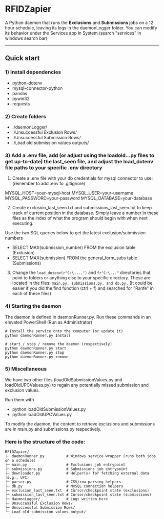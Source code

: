 # RFIDZapier

A Python daemon that runs the **Exclusions** and **Submissions** jobs on a 12 hour schedule, leaving its logs in the daemonLogger folder. You can modify its behavior under the Services app in System (search "services" in windows search bar)

---

## Quick start

### 1) Install dependencies
- python-dotenv
- mysql-connector-python
- pandas
- pywin32
- requests

### 2) Create folders
- ./daemonLogger/
- ./Unsuccessful Exclusion Rows/
- ./Unsuccessful Submission Rows/
- ./Load old submission values outputs/

### 3) Add a .env file, add (or adjust using the loadold...py files to get up-to-date) the last_seen file, and adjust the load_dotenv file paths to your specific .env directory
1. Create a .env file with your db credentials for mysql connector to use:
(remember to add .env to .gitignore)

MYSQL_HOST=your-mysql-host
MYSQL_USER=your-username
MYSQL_PASSWORD=your-password
MYSQL_DATABASE=your-database

2. Create exclusion_last_seen.txt and submissions_last_seen.txt to keep track of current position in the database. Simply leave a number in these files as the index of what the program should begin with when next executing. 

Use the two SQL queries below to get the latest exclusion/submission numbers
- SELECT MAX(submission_number) FROM the exclusion table (Exclusion)
- SELECT MAX(submission) FROM the general_form_subs table (Submissions)

3. Change the ```load_dotenv(r"C:\....")``` and ```fr"C:\..."``` directories that point to folders or anything else to your specific directory. These are located in the files: ```main.py, submissions.py, and db.py``` .
(It could be easier if you did the find function (ctrl + f) and searched for "Ranfe" in each of these files)
    
### 4) Starting the daemon
The daemon is defined in daemonRunner.py. Run these commands in an elevated PowerShell (Run as Administrator)

```
# Install the service onto the computer (or update it)
python daemonRunner.py Install

# start / stop / remove the daemon (respectively)
python daemonRunner.py start
python daemonRunner.py stop
python daemonRunner.py remove
```

### 5) Miscellaneous
We have two other files (loadOldSubmissionValues.py and loadOldUPCValues.py) to regain any potentially missed submission and exclusion values. 

Run them with 
- python loadOldSubmissionValues.py
- python loadOldUPCValues.py

To modify the daemon, the content to retrieve exclusions and submissions are in main.py and submissions.py respectively. 



### Here is the structure of the code:
```
RFIDZapier/
├─ daemonRunner.py          # Windows service wrapper (runs both jobs on a schedule)
├─ main.py                  # Exclusions job entrypoint
├─ submissions.py           # Submissions job entrypoint
├─ downloader.py            # Helper(s) for fetching external data (e.g., UPC)
├─ parser.py                # CSV/row parsing helpers
├─ db.py                    # MySQL connection helpers
├─ exclusion_last_seen.txt  # Cursor/checkpoint state (exclusions)
├─ submission_last_seen.txt # Cursor/checkpoint state (submissions)
├─ daemonLogger/            # Logs written here
├─ Unsuccessful Exclusion Rows/
├─ Unsuccessful Submission Rows/
└─ Load old submission values output/

```
